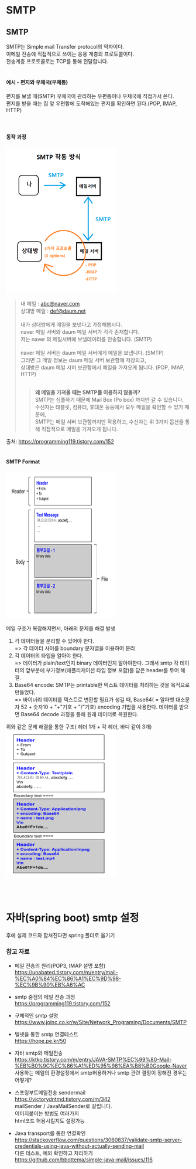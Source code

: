 # SMTP

## SMTP
SMTP는 Simple mail Transfer protocol의 약자이다.   
이메일 전송에 직접적으로 쓰이는 응용 계층의 프로토콜이다.   
전송계층 프로토콜로는 TCP를 통해 전달합니다.
<br/><br/>

#### 예시 - 편지와 우체국(우체통)
편지를 보낼 때(SMTP) 우체국이 관리하는 우편통이나 우체국에 직접가서 쓴다.   
편지를 받을 때는 집 앞 우편함에 도착해있는 편지를 확인하면 된다.(POP, IMAP, HTTP)      
<br/><br/>

#### 동작 과정
<img src="./img/mailProcess.png" height="400px" width="300px" />

> 내 메일 : abc@naver.com   
상대방 메일 : def@daum.net<br/><br/>
내가 상대방에게 메일을 보낸다고 가정해봅시다.   
naver 메일 서버와 daum 메일 서버가 각각 존재합니다.   
저는 naver 의 메일서버에 보낼데이터를 전송합니다. (SMTP)<br/><br/>
naver 메일 서버는 daum 메일 서버에게 메일을 보냅니다. (SMTP)   
그러면 그 메일 정보는 daum 메일 서버 보관함에 저장되고,   
상대방은 daum 메일 서버 보관함에서 메일을 가져오게 됩니다. (POP, IMAP, HTTP)<br/><br/>
>> **왜 메일을 가져올 때는 SMTP를 이용하지 않을까?**   
SMTP는 심플하기 때문에  Mail Box (Po box) 까지만 갈 수 있습니다.   
수신자는 태블릿, 컴퓨터, 휴대폰 등등에서 모두 메일을 확인할 수 있기 때문에,     
SMTP는  메일 서버 보관함까지만 작용하고, 수신자는 위 3가지 옵션을 통해 직접적으로 메일을 가져오게 됩니다.

출처: https://programming119.tistory.com/152
<br/><br/>

#### SMTP Format
<img src="./img/SMTPFormat.png" height="400px" width="300px" />

메일 구조가 복잡해지면서, 아래의 문제를 해결 발생
1. 각 데이터들을 분리할 수 있어야 한다.    
=> 각 데이터 사이를 boundary 문자열을 이용하여 분리
2. 각 데이터의 타입을 알아야 한다.    
=> 데이터가 plain/text인지 binary 데이터인지 알아야한다. 그래서 smtp 각 데이터의 앞부분에 부가정보(애플리케이션 타입 정보 포함)를 담은 header를 두어 해결. 
3. Base64 encode: SMTP는 printable한 텍스트 데이터를 처리하는 것을 목적으로 만들었다.   
=> 바이너리 데이터를 텍스트로 변환할 필요가 생길 때, Base64( = 알파벳 대소문자 52 + 숫자10 + "+"기호 + "/"기호) encoding 기법을 사용한다. 데이터를 받으면 Base64 decode 과정을 통해 원래 데이터로 복원한다.   
    
위와 같은 문제 해결을 통한 구조( 헤더 1개 + 각 헤더, 바디 같이 3개)
<img src="./img/SMTPFormatExample.png" height="400px" width="300px" />

<br/><br/>


# 자바(spring boot) smtp 설정
후에 실제 코드와 합쳐진다면 spring 폴더로 옮기기


### 참고 자료
- 메일 전송의 원리(POP3, IMAP 설명 포함)   
https://unabated.tistory.com/m/entry/mail-%EC%A0%84%EC%86%A1%EC%9D%98-%EC%9B%90%EB%A6%AC

- smtp 중점의 메일 전송 과정   
https://programming119.tistory.com/152
   
- 구체적인 smtp 설명   
https://www.joinc.co.kr/w/Site/Network_Programing/Documents/SMTP   
   
- 텔넷을 통한 smtp 연결테스트   
https://hope.pe.kr/50   
   
- 자바 smtp와  메일전송   
https://ktko.tistory.com/m/entry/JAVA-SMTP%EC%99%80-Mail-%EB%B0%9C%EC%86%A1%ED%95%98%EA%B8%B0Google-Naver   
사용하는 메일의 환경설정에서 smtp허용하거나 smtp 관련 결정이 정해진 경우는 어떻게?   
   
- 스프링부트메일전송 sendermail   
https://victorydntmd.tistory.com/m/342   
mailSender / JavaMailSender로 갈립니다.   
이미지붙이는 방법도 여러가지   
html코드 허용시킬지도 설정가능   
   
- Java transport를  통한  연결확인   
https://stackoverflow.com/questions/3060837/validate-smtp-server-credentials-using-java-without-actually-sending-mail   
다른 테스트, 예외 확인하고 처리하기   
https://github.com/bbottema/simple-java-mail/issues/116   
